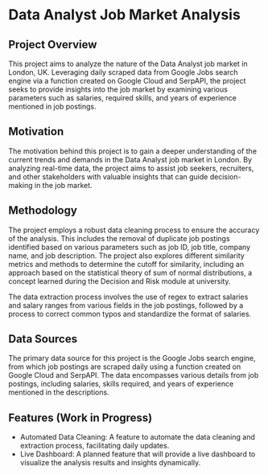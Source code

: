 # Data Analyst Job Market Analysis

## Project Overview

This project aims to analyze the nature of the Data Analyst job market in London, UK. Leveraging daily scraped data from Google Jobs search engine via a function created on Google Cloud and SerpAPI, the project seeks to provide insights into the job market by examining various parameters such as salaries, required skills, and years of experience mentioned in job postings.

## Motivation

The motivation behind this project is to gain a deeper understanding of the current trends and demands in the Data Analyst job market in London. By analyzing real-time data, the project aims to assist job seekers, recruiters, and other stakeholders with valuable insights that can guide decision-making in the job market.

## Methodology

The project employs a robust data cleaning process to ensure the accuracy of the analysis. This includes the removal of duplicate job postings identified based on various parameters such as job ID, job title, company name, and job description. The project also explores different similarity metrics and methods to determine the cutoff for similarity, including an approach based on the statistical theory of sum of normal distributions, a concept learned during the Decision and Risk module at university.

The data extraction process involves the use of regex to extract salaries and salary ranges from various fields in the job postings, followed by a process to correct common typos and standardize the format of salaries.

## Data Sources

The primary data source for this project is the Google Jobs search engine, from which job postings are scraped daily using a function created on Google Cloud and SerpAPI. The data encompasses various details from job postings, including salaries, skills required, and years of experience mentioned in the descriptions.

## Features (Work in Progress)

- Automated Data Cleaning: A feature to automate the data cleaning and extraction process, facilitating daily updates.
- Live Dashboard: A planned feature that will provide a live dashboard to visualize the analysis results and insights dynamically.
